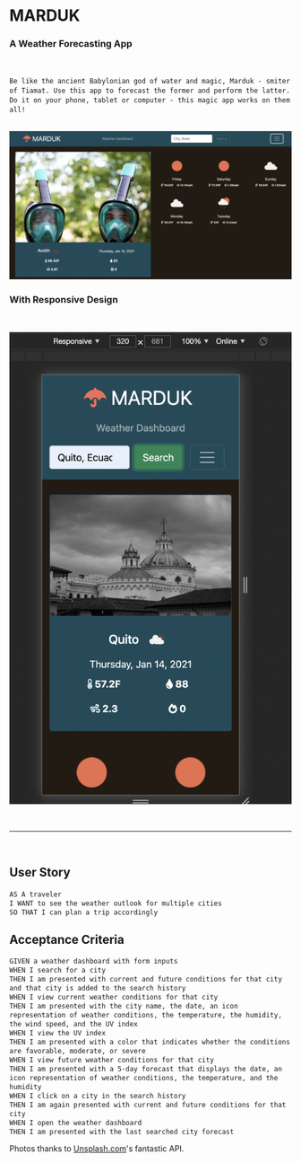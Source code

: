 # MARDUK

### A Weather Forecasting App
<br>

`
Be like the ancient Babylonian god of water and magic, Marduk - smiter of Tiamat. Use this app to forecast the former and perform the latter. Do it on your phone, tablet or computer - this magic app works on them all!
`
<br><br>

![laptop layout](./assets/images/marduk.png)

### With Responsive Design
<br>

![mobile layout](./assets/images/mobile.png)

<br>
<hr>
<br>

## User Story

```
AS A traveler
I WANT to see the weather outlook for multiple cities
SO THAT I can plan a trip accordingly
```

## Acceptance Criteria

```
GIVEN a weather dashboard with form inputs
WHEN I search for a city
THEN I am presented with current and future conditions for that city and that city is added to the search history
WHEN I view current weather conditions for that city
THEN I am presented with the city name, the date, an icon representation of weather conditions, the temperature, the humidity, the wind speed, and the UV index
WHEN I view the UV index
THEN I am presented with a color that indicates whether the conditions are favorable, moderate, or severe
WHEN I view future weather conditions for that city
THEN I am presented with a 5-day forecast that displays the date, an icon representation of weather conditions, the temperature, and the humidity
WHEN I click on a city in the search history
THEN I am again presented with current and future conditions for that city
WHEN I open the weather dashboard
THEN I am presented with the last searched city forecast
```

Photos thanks to [Unsplash.com](https://unsplash.com/developers)'s fantastic API.

